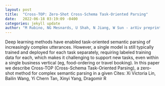 ```yaml
---
layout: post
title:  "Cross-TOP: Zero-Shot Cross-Schema Task-Oriented Parsing"
date:   2022-06-18 03:19:09 -0400
categories: jekyll update
author: "M Rubino, NG Mesnards, U Shah, N Jiang, W Sun - arXiv preprint arXiv , 2022"
---
```

Deep learning methods have enabled task-oriented semantic parsing of increasingly complex utterances. However, a single model is still typically trained and deployed for each task separately, requiring labeled training data for each, which makes it challenging to support new tasks, even within a single business vertical (eg, food-ordering or travel booking). In this paper we describe Cross-TOP (Cross-Schema Task-Oriented Parsing), a zero-shot method for complex semantic parsing in a given 
Cites: Xi Victoria Lin, Bailin Wang, Yi Chern Tan, Xinyi Yang, Dragomir R